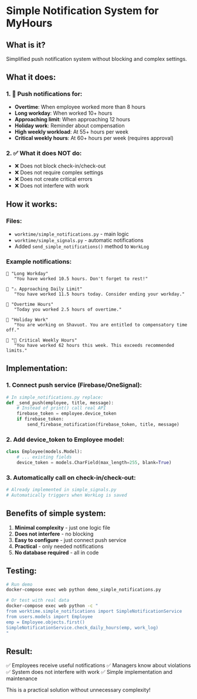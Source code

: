 # Simple Notification System for MyHours

## What is it?

Simplified push notification system without blocking and complex settings.

## What it does:

### 1. 📱 Push notifications for:
- **Overtime**: When employee worked more than 8 hours
- **Long workday**: When worked 10+ hours
- **Approaching limit**: When approaching 12 hours
- **Holiday work**: Reminder about compensation
- **High weekly workload**: At 55+ hours per week
- **Critical weekly hours**: At 60+ hours per week (requires approval)

### 2. ✅ What it does NOT do:
- ❌ Does not block check-in/check-out
- ❌ Does not require complex settings
- ❌ Does not create critical errors
- ❌ Does not interfere with work

## How it works:

### Files:
- `worktime/simple_notifications.py` - main logic
- `worktime/simple_signals.py` - automatic notifications
- Added `send_simple_notifications()` method to `WorkLog`

### Example notifications:

```
📱 "Long Workday"
   "You have worked 10.5 hours. Don't forget to rest!"

📱 "⚠️ Approaching Daily Limit"
   "You have worked 11.5 hours today. Consider ending your workday."

📱 "Overtime Hours"
   "Today you worked 2.5 hours of overtime."

📱 "Holiday Work"
   "You are working on Shavuot. You are entitled to compensatory time off."

📱 "🚨 Critical Weekly Hours"
   "You have worked 62 hours this week. This exceeds recommended limits."
```

## Implementation:

### 1. Connect push service (Firebase/OneSignal):
```python
# In simple_notifications.py replace:
def _send_push(employee, title, message):
    # Instead of print() call real API
    firebase_token = employee.device_token
    if firebase_token:
        send_firebase_notification(firebase_token, title, message)
```

### 2. Add device_token to Employee model:
```python
class Employee(models.Model):
    # ... existing fields
    device_token = models.CharField(max_length=255, blank=True)
```

### 3. Automatically call on check-in/check-out:
```python
# Already implemented in simple_signals.py
# Automatically triggers when WorkLog is saved
```

## Benefits of simple system:

1. **Minimal complexity** - just one logic file
2. **Does not interfere** - no blocking
3. **Easy to configure** - just connect push service
4. **Practical** - only needed notifications
5. **No database required** - all in code

## Testing:

```bash
# Run demo
docker-compose exec web python demo_simple_notifications.py

# Or test with real data
docker-compose exec web python -c "
from worktime.simple_notifications import SimpleNotificationService
from users.models import Employee
emp = Employee.objects.first()
SimpleNotificationService.check_daily_hours(emp, work_log)
"
```

## Result:

✅ Employees receive useful notifications
✅ Managers know about violations
✅ System does not interfere with work
✅ Simple implementation and maintenance

This is a practical solution without unnecessary complexity!